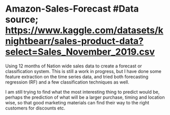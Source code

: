 # Amazon-Sales-Forecast #Data source; https://www.kaggle.com/datasets/knightbearr/sales-product-data?select=Sales_November_2019.csv
Using 12 months of Nation wide sales data to create a forecast or classification system. 
This is still a work in progress, but I have done some feature extraction on the time series data, and tried both forecasting regression (RF) and a few classification
techniques as well.

I am still trying to find what the most interesting thing to predict would be, perhaps the prediction of what will be a larger purchase,
timing and location wise, so that good marketing materials can find their way to the right customers for discounts etc.
